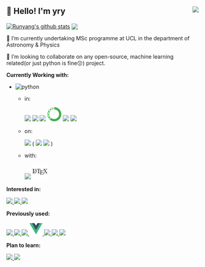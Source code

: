 ## 👋 Hello! I'm yry <img align="right" src="https://komarev.com/ghpvc/?username=jckling&color=blue">

<!-- ![Dusai's GitHub stats](https://github-readme-stats.vercel.app/api?username=YRYoung&theme=radical) -->

<a href="https://github.com/YRYoung"><img align="center" src="https://github-readme-stats.vercel.app/api?username=YRYoung&show_icons=true&include_all_commits=true&theme=vue&hide_border=true" alt="Runyang's github stats" /></a> 
<a href="https://github.com/YRYoung"><img align="center" src="https://github-readme-stats.vercel.app/api/top-langs/?username=YRYoung&layout=compact&theme=vue&hide_border=true" /></a>


🌱 I’m currently undertaking MSc programme at UCL in the department of Astronomy & Physics

👯 I’m looking to collaborate on any open-source, machine learning related(or just python is fine😗) project.

**Currently Working with:**
  
  - ![python](https://img.shields.io/badge/python-v3.10-red.svg)
  
    - in: <p>
      <img src="https://resources.jetbrains.com/storage/products/company/brand/logos/DataSpell_icon.svg" width="40"/>
      <img src="https://resources.jetbrains.com/storage/products/company/brand/logos/Datalore_icon.svg" width="40"/>
      <img src="https://resources.jetbrains.com/storage/products/company/brand/logos/PyCharm_icon.svg" width="40"/>
      <img src="https://github.com/devicons/devicon/blob/master/icons/anaconda/anaconda-original.svg" width="37"/>
      <img src="https://res.cloudinary.com/nholmber/image/upload/v1536752786/colab_icon_hphjpb.png" width="35"/>
      <img src="https://cdn.jsdelivr.net/gh/devicons/devicon/icons/vscode/vscode-original.svg" width="35"/>  </p>

     - on:<p>
        <img src="https://cdn.jsdelivr.net/gh/devicons/devicon/icons/linux/linux-original.svg" width="35" />
      (
        <img src="https://upload.wikimedia.org/wikipedia/commons/3/3e/Manjaro-logo.svg" width="35" />
        <img src="https://upload.wikimedia.org/wikipedia/commons/4/41/Fedora_icon_%282021%29.svg" width="35" />
        )</p>
     - with: <p>
       <img src="https://cdn.jsdelivr.net/gh/devicons/devicon/icons/markdown/markdown-original.svg" width="40" />
       <img src="https://github.com/devicons/devicon/blob/master/icons/latex/latex-original.svg" width="40" /> </p>

**Interested in:**
<p align="left">
    <a href="https://www.jetbrains.com/go/">
        <img src="https://resources.jetbrains.com/storage/products/company/brand/logos/GoLand_icon.png" width="35" />
    </a>
      <a href="https://reactjs.org/">
        <img src="https://cdn.jsdelivr.net/gh/devicons/devicon/icons/react/react-original.svg" width="35" />
    </a>
        <a href="https://redis.io/">
        <img src="https://cdn.jsdelivr.net/gh/devicons/devicon/icons/redis/redis-original.svg" width="35" />
    </a>
</p>

**Previously used:**
<p align="left">
    <a href="https://en.cppreference.com/w/c">
        <img src="https://cdn.jsdelivr.net/gh/devicons/devicon/icons/c/c-original.svg" width="35" />
    </a>
    <a href="https://cplusplus.com/">
        <img src="https://cdn.jsdelivr.net/gh/devicons/devicon/icons/cplusplus/cplusplus-original.svg" width="35" />
    </a>
    <a href="https://www.java.com/">
        <img src="https://cdn.jsdelivr.net/gh/devicons/devicon/icons/java/java-original.svg" width="35" />
    </a>
    <a href="https://vuejs.org/">
      <img src="https://github.com/devicons/devicon/blob/master/icons/vuejs/vuejs-original.svg" width="35>
    </a>
    <a href="https://www.mysql.com/">
        <img src="https://cdn.jsdelivr.net/gh/devicons/devicon/icons/mysql/mysql-original.svg" width="35" />
    </a>
    <a href="https://www.mathworks.com/products/matlab.html">
        <img src="https://cdn.jsdelivr.net/gh/devicons/devicon/icons/matlab/matlab-original.svg" width="35" />
    </a>
    <a href="https://www.jetbrains.com/idea/">
        <img src="https://resources.jetbrains.com/storage/products/company/brand/logos/IntelliJ_IDEA_icon.png" width="35" />
    </a>
</p>

**Plan to learn:**
<p float="left">
    <a href="https://www.blender.org/">
        <img src="https://cdn.jsdelivr.net/gh/devicons/devicon/icons/blender/blender-original.svg" width="35" />
    </a>
    <a href="https://unrealengine.com/">
        <img src="https://cdn.jsdelivr.net/gh/devicons/devicon/icons/unrealengine/unrealengine-original.svg" width="35" />
    </a>
</p>


